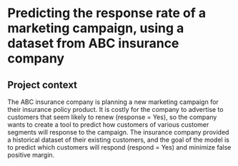 # Predicting the response rate of a marketing campaign, using a dataset from ABC insurance company
## Project context
The ABC insurance company is planning a new marketing campaign for their insurance policy product. It is costly for the company
to advertise to customers that seem likely to renew (response = Yes), so the company wants to create a tool to predict how customers of 
various customer segments will response to the campaign. The insurance company provided a historical dataset of their existing customers,
and the goal of the model is to predict which customers will respond (respond = Yes) and minimize false positive margin.
